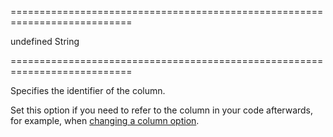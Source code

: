 ===========================================================================
<!--default-->undefined<!--/default-->
<!--type-->String<!--/type-->
===========================================================================

<!--shortDescription-->
Specifies the identifier of the column.
<!--/shortDescription-->

<!--fullDescription-->
Set this option if you need to refer to the column in your code afterwards, for example, when [changing a column option]({basewidgetpath}/Methods/#columnOptionid_optionName_optionValue).
<!--/fullDescription-->